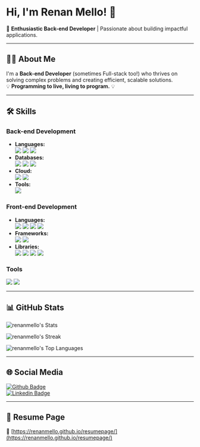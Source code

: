 # Hi, I'm Renan Mello! 👋

🚀 **Enthusiastic Back-end Developer** | Passionate about building impactful applications.

---

## 🧑‍💻 About Me

I'm a **Back-end Developer** (sometimes Full-stack too!) who thrives on solving complex problems and creating efficient, scalable solutions.  
💡 **Programming to live, living to program.** 💡

---

## 🛠️ Skills

### **Back-end Development**
* **Languages:**  
  <img src="https://img.shields.io/badge/java-%23ED8B00.svg?style=for-the-badge&logo=openjdk&logoColor=white"/> <img src="https://img.shields.io/badge/Python-FFD43B?style=for-the-badge&logo=python&logoColor=blue"/> <img src="https://img.shields.io/badge/Kotlin-0095D5?style=for-the-badge&logo=kotlin&logoColor=white"/>
* **Databases:**  
  <img src="https://img.shields.io/badge/MySQL-005C84?style=for-the-badge&logo=mysql&logoColor=white"/> <img src="https://img.shields.io/badge/postgres-%23316192.svg?&style=for-the-badge&logo=postgresql&logoColor=white"/> <img src="https://img.shields.io/badge/MongoDB-4EA94B?style=for-the-badge&logo=mongodb&logoColor=white"/>
* **Cloud:**  
  <img src="https://img.shields.io/badge/Amazon_AWS-FF9900?style=for-the-badge&logo=amazonaws&logoColor=white"/> <img src="https://img.shields.io/badge/Google_Cloud-4285F4?style=for-the-badge&logo=google-cloud&logoColor=white"/>
* **Tools:**  
  <img src="https://img.shields.io/badge/docker%20-%230db7ed.svg?&style=for-the-badge&logo=docker&logoColor=white"/>

### **Front-end Development**
* **Languages:**  
  <img src="https://img.shields.io/badge/HTML5-E34F26?style=for-the-badge&logo=html5&logoColor=white"/> <img src="https://img.shields.io/badge/CSS3-1572B6?style=for-the-badge&logo=css3&logoColor=white"/> <img src="https://img.shields.io/badge/JavaScript-323330?style=for-the-badge&logo=javascript&logoColor=F7DF1E"/> <img src="https://img.shields.io/badge/typescript-%23007acc.svg?&style=for-the-badge&logo=typescript&logoColor=white"/>
* **Frameworks:**  
  <img src="https://img.shields.io/badge/React-20232A?style=for-the-badge&logo=react&logoColor=61DAFB"/> <img src="https://img.shields.io/badge/angular-%23DD0031.svg?&style=for-the-badge&logo=angular&logoColor=white"/>
* **Libraries:**  
  <img src="https://img.shields.io/badge/redux-5964E0?style=for-the-badge&logo=redux&logoColor=white"/> <img src="https://img.shields.io/badge/zustand-EC365B?style=for-the-badge&logo=zustand&logoColor=white"/> <img src="https://img.shields.io/badge/Material_UI-009BE5?style=for-the-badge&logo=material-ui&logoColor=white"/> <img src="https://img.shields.io/badge/Bootstrap-563D7C?style=for-the-badge&logo=bootstrap&logoColor=white"/>

### **Tools**
<img src="https://img.shields.io/badge/SQLyog-007bff?style=for-the-badge&logo=sqlyog&logoColor=white"/> <img src="https://img.shields.io/badge/pgAdmin-CC2E2E?style=for-the-badge&logo=pgadmin&logoColor=white"/>

---

## 📊 GitHub Stats

![renanmello's Stats](https://github-readme-stats.vercel.app/api?username=renanmello&theme=vue-dark&show_icons=true&hide_border=true&count_private=true)

![renanmello's Streak](https://github-readme-streak-stats.herokuapp.com/?user=renanmello&theme=vue-dark&hide_border=true)

![renanmello's Top Languages](https://github-readme-stats.vercel.app/api/top-langs/?username=renanmello&theme=vue-dark&show_icons=true&hide_border=true)

---

## 🌐 Social Media

[![Github Badge](https://img.shields.io/badge/-Github-000?style=flat-square&logo=Github&logoColor=white&link=https://github.com/renanmello)](https://github.com/renanmello)  
[![Linkedin Badge](https://img.shields.io/badge/-LinkedIn-blue?style=flat-square&logo=Linkedin&logoColor=white&link=https://www.linkedin.com/in/renan-mello-202ba5211/)](https://www.linkedin.com/in/renan-mello-202ba5211/)

---

## 📄 Resume Page

🔗 [https://renanmello.github.io/resumepage/](https://renanmello.github.io/resumepage/)
